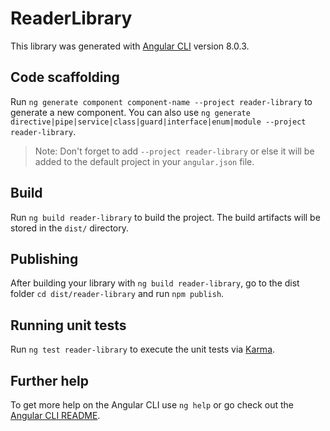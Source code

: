 # ReaderLibrary

This library was generated with [Angular CLI](https://github.com/angular/angular-cli) version 8.0.3.

## Code scaffolding

Run `ng generate component component-name --project reader-library` to generate a new component. You can also use `ng generate directive|pipe|service|class|guard|interface|enum|module --project reader-library`.
> Note: Don't forget to add `--project reader-library` or else it will be added to the default project in your `angular.json` file. 

## Build

Run `ng build reader-library` to build the project. The build artifacts will be stored in the `dist/` directory.

## Publishing

After building your library with `ng build reader-library`, go to the dist folder `cd dist/reader-library` and run `npm publish`.

## Running unit tests

Run `ng test reader-library` to execute the unit tests via [Karma](https://karma-runner.github.io).

## Further help

To get more help on the Angular CLI use `ng help` or go check out the [Angular CLI README](https://github.com/angular/angular-cli/blob/master/README.md).
